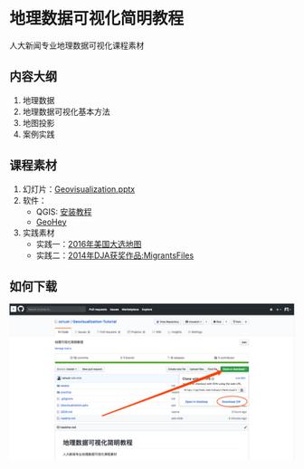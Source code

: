 # 地理数据可视化简明教程

人大新闻专业地理数据可视化课程素材

## 内容大纲
1. 地理数据
2. 地理数据可视化基本方法
3. 地图投影
4. 案例实践

## 课程素材
1. 幻灯片：[Geovisualization.pptx](./Geovisualization.pptx)
2. 软件：
    - QGIS: [安装教程](./QGIS.md)
    - [GeoHey](https://geohey.com)
3. 实践素材
    - 实践一：[2016年美国大选地图](./practice/practice-01-美国大选)
    - 实践二：[2014年DJA获奖作品:MigrantsFiles](./practice/practice-02-MigrantsFiles)

## 如何下载
![](assets/github-download.png)